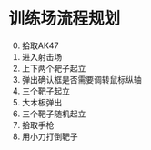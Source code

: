 # 训练场流程规划
0. 拾取AK47
1. 进入射击场
2. 上下两个靶子起立
3. 弹出确认框是否需要调转鼠标纵轴
4. 三个靶子起立
5. 大木板弹出
6. 三个靶子随机起立
7. 拾取手枪
8. 用小刀打倒靶子